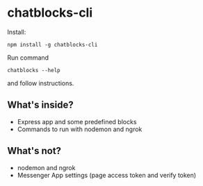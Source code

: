 # chatblocks-cli

Install:

`npm install -g chatblocks-cli`
 
Run command
 
 `chatblocks --help`
  
  and follow instructions.
  
## What's inside?

- Express app and some predefined blocks
- Commands to run with nodemon and ngrok

## What's not?

- nodemon and ngrok
- Messenger App settings (page access token and verify token)

